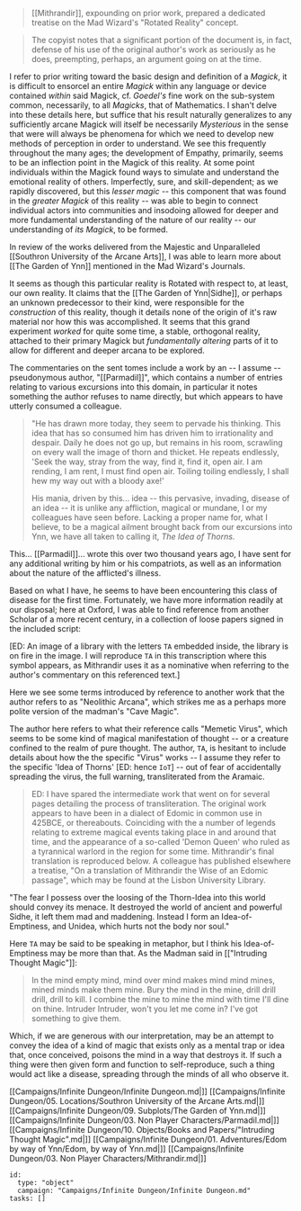 > [[Mithrandir]], expounding on prior work, prepared a dedicated treatise on the Mad Wizard's "Rotated Reality" concept.

> The copyist notes that a significant portion of the document is, in fact, defense of his use of the original author's
> work as seriously as he does, preempting, perhaps, an argument going on at the time.

I refer to prior writing toward the basic design and definition of a _Magick_, it is difficult to ensorcel an entire _Magick_ within any language or device contained _within_ said Magick, cf. _Goedel's_ fine work on the sub-system common, necessarily, to all _Magicks_, that of Mathematics. I shan't delve into these details here, but suffice that his result naturally generalizes to any sufficiently arcane Magick will itself be necessarily _Mysterious_ in the sense that were will always be phenomena for which we need to develop new methods of perception in order to understand. We see this frequently throughout the many ages; the development of Empathy, primarily, seems to be an inflection point in the Magick of this reality. At some point individuals within the Magick found ways to simulate and understand the emotional reality of others. Imperfectly, sure, and skill-dependent; as we rapidly discovered, but this _lesser magic_ -- this component that was found in the _greater Magick_ of this reality -- was able to begin to connect individual actors into communities and insodoing allowed for deeper and more fundamental understanding of the nature of our reality -- our understanding of _its Magick_, to be formed.

In review of the works delivered from the Majestic and Unparalleled [[Southron University of the Arcane Arts]], I was able to learn more about [[The Garden of Ynn]] mentioned in the Mad Wizard's Journals.

It seems as though this particular reality is Rotated with respect to, at least, our own reality. It claims that the [[The Garden of Ynn|Sidhe]], or perhaps an unknown predecessor to their kind, were responsible for the _construction_ of this reality, though it details none of the origin of it's raw material nor how this was accomplished. It seems that this grand experiment _worked_ for quite some time, a stable, orthogonal reality, attached to their primary Magick but _fundamentally altering_ parts of it to allow for different and deeper arcana to be explored.

The commentaries on the sent tomes include a work by an -- I assume -- pseudonymous author, "[[Parmadil]]", which contains a number of entries relating to various excursions into this domain, in particular it notes something the author refuses to name directly, but which appears to have utterly consumed a colleague.

> "He has drawn more today, they seem to pervade his thinking. This idea that has so consumed him has driven him to irrationality and despair. Daily he does not go up, but remains in his room, scrawling on every wall the image of thorn and thicket. He repeats endlessly, 'Seek the way, stray from the way, find it, find it, open air. I am rending, I am rent, I must find open air. Toiling toiling endlessly, I shall hew my way out with a bloody axe!'
>
> His mania, driven by this... idea -- this pervasive, invading, disease of an idea -- it is unlike any affliction, magical or mundane, I or my colleagues have seen before. Lacking a proper name for, what I believe, to be a magical ailment brought back from our excursions into Ynn, we have all taken to calling it, _The Idea of Thorns._

This... [[Parmadil]]... wrote this over two thousand years ago, I have sent for any additional writing by him or his compatriots, as well as an information about the nature of the afflicted's illness.

Based on what I have, he seems to have been encountering this class of disease for the first time. Fortunately, we have more information readily at our disposal; here at Oxford, I was able to find reference from another Scholar of a more recent century, in a collection of loose papers signed in the included script:

[ED: An image of a library with the letters `TA` embedded inside, the library is on fire in the image. I will reproduce `TA` in this transcription where this symbol appears, as Mithrandir uses it as a nominative when referring to the author's commentary on this referenced text.]

Here we see some terms introduced by reference to another work that the author refers to as "Neolithic Arcana", which strikes me as a perhaps more polite version of the madman's "Cave Magic".

The author here refers to what their reference calls "Memetic Virus", which seems to be some kind of magical manifestation of thought -- or a creature confined to the realm of pure thought. The author, `TA`, is hesitant to include details about how the the specific "Virus" works -- I assume they refer to the specific 'Idea of Thorns' [ED: hence `IoT`] -- out of fear of accidentally spreading the virus, the full warning, transliterated from the Aramaic.

> ED: I have spared the intermediate work that went on for several pages detailing the process of transliteration. The original work appears to have been in a dialect of Edomic in common use in 425BCE, or thereabouts. Coinciding with the a number of legends relating to extreme magical events taking place in and around that time, and the appearance of a so-called 'Demon Queen' who ruled as a tyrannical warlord in the region for some time. Mithrandir's final translation is reproduced below. A colleague has published elsewhere a treatise, "On a translation of Mithrandir the Wise of an Edomic passage", which may be found at the Lisbon University Library.

"The fear I possess over the loosing of the Thorn-Idea into this world should convey its menace. It destroyed the world of ancient and powerful Sidhe, it left them mad and maddening. Instead I form an Idea-of-Emptiness, and Unidea, which hurts not the body nor soul."

Here `TA` may be said to be speaking in metaphor, but I think his Idea-of-Emptiness may be more than that. As the Madman said in [["Intruding Thought Magic"]]:

> In the mind empty mind, mind over mind makes mind mind mines, mined minds make them mine.
> Bury the mind in the mine, drill drill drill, drill to kill.
> I combine the mine to mine the mind with time I'll dine on thine.
> Intruder Intruder, won't you let me come in? I've got something to give them.

Which, if we are generous with our interpretation, may be an attempt to convey the idea of a kind of magic that exists only as a mental trap or idea that, once conceived, poisons the mind in a way that destroys it. If such a thing were then given form and function to self-reproduce, such a thing would act like a disease, spreading through the minds of all who observe it.

[[Campaigns/Infinite Dungeon/Infinite Dungeon.md|]]
[[Campaigns/Infinite Dungeon/05. Locations/Southron University of the Arcane Arts.md|]]
[[Campaigns/Infinite Dungeon/09. Subplots/The Garden of Ynn.md|]]
[[Campaigns/Infinite Dungeon/03. Non Player Characters/Parmadil.md|]]
[[Campaigns/Infinite Dungeon/10. Objects/Books and Papers/"Intruding Thought Magic".md|]]
[[Campaigns/Infinite Dungeon/01. Adventures/Edom by way of Ynn/Edom, by way of Ynn.md|]]
[[Campaigns/Infinite Dungeon/03. Non Player Characters/Mithrandir.md|]]
```RpgManager4
id: 
  type: "object"
  campaign: "Campaigns/Infinite Dungeon/Infinite Dungeon.md"
tasks: []
```

